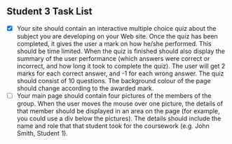 ## Student 3 Task List
- [X] Your site should contain an interactive multiple choice quiz about the subject you are developing on your Web site. Once the quiz has been completed, it gives the user a mark on how he/she performed. This should be time limited. When the quiz is finished should also display the summary of the user performance (which answers were correct or incorrect, and how long it took to complete the quiz). The user will get 2 marks for each correct answer, and -1 for each wrong answer. The quiz should consist of 10 questions. The background colour of the page should change according to the awarded mark.
- [ ] Your main page should contain four pictures of the members of the group. When the user moves the mouse over one picture, the details of that member should be displayed in an area on the page (for example, you could use a div below the pictures). The details should include the name and role that that student took for the coursework (e.g. John Smith, Student 1).
